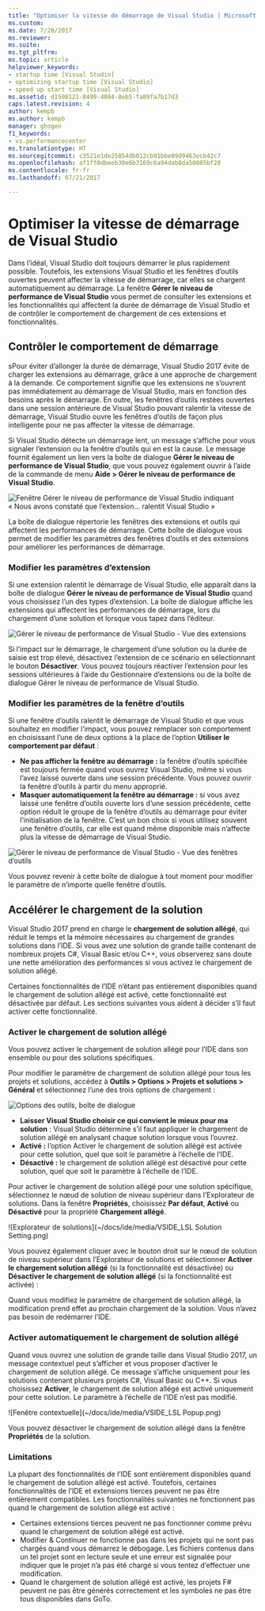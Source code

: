 ```yaml
---
title: "Optimiser la vitesse de démarrage de Visual Studio | Microsoft Docs"
ms.custom: 
ms.date: 7/20/2017
ms.reviewer: 
ms.suite: 
ms.tgt_pltfrm: 
ms.topic: article
helpviewer_keywords:
- startup time [Visual Studio]
- optimizing startup time [Visual Studio]
- speed up start time [Visual Studio]
ms.assetid: d1508121-8499-4084-8eb5-fa89fa7b17d3
caps.latest.revision: 4
author: kempb
ms.author: kempb
manager: ghogen
f1_keywords:
- vs.performancecenter
ms.translationtype: HT
ms.sourcegitcommit: c3521e1de25854db012cb91bbe09d9463ecb42c7
ms.openlocfilehash: af1ff0dbeeb30e6b3169c6a94dab8da50085bf20
ms.contentlocale: fr-fr
ms.lasthandoff: 07/21/2017

---
```


# <a name="optimize-visual-studio-startup-time"></a>Optimiser la vitesse de démarrage de Visual Studio
Dans l’idéal, Visual Studio doit toujours démarrer le plus rapidement possible. Toutefois, les extensions Visual Studio et les fenêtres d’outils ouvertes peuvent affecter la vitesse de démarrage, car elles se chargent automatiquement au démarrage. La fenêtre **Gérer le niveau de performance de Visual Studio** vous permet de consulter les extensions et les fonctionnalités qui affectent la durée de démarrage de Visual Studio et de contrôler le comportement de chargement de ces extensions et fonctionnalités.

## <a name="control-startup-behavior"></a>Contrôler le comportement de démarrage

sPour éviter d’allonger la durée de démarrage, Visual Studio 2017 évite de charger les extensions au démarrage, grâce à une approche de chargement à la demande. Ce comportement signifie que les extensions ne s’ouvrent pas immédiatement au démarrage de Visual Studio, mais en fonction des besoins après le démarrage. En outre, les fenêtres d’outils restées ouvertes dans une session antérieure de Visual Studio pouvant ralentir la vitesse de démarrage, Visual Studio ouvre les fenêtres d’outils de façon plus intelligente pour ne pas affecter la vitesse de démarrage.

Si Visual Studio détecte un démarrage lent, un message s’affiche pour vous signaler l’extension ou la fenêtre d’outils qui en est la cause. Le message fournit également un lien vers la boîte de dialogue **Gérer le niveau de performance de Visual Studio**, que vous pouvez également ouvrir à l’aide de la commande de menu **Aide > Gérer le niveau de performance de Visual Studio**.

![Fenêtre Gérer le niveau de performance de Visual Studio indiquant « Nous avons constaté que l’extension... ralentit Visual Studio »](~/docs/ide/media/vside_perfdialog_popup.PNG)

La boîte de dialogue répertorie les fenêtres des extensions et outils qui affectent les performances de démarrage. Cette boîte de dialogue vous permet de modifier les paramètres des fenêtres d’outils et des extensions pour améliorer les performances de démarrage.

### <a name="change-extension-settings"></a>Modifier les paramètres d’extension

Si une extension ralentit le démarrage de Visual Studio, elle apparaît dans la boîte de dialogue **Gérer le niveau de performance de Visual Studio** quand vous choisissez l’un des types d’extension. La boîte de dialogue affiche les extensions qui affectent les performances de démarrage, lors du chargement d’une solution et lorsque vous tapez dans l’éditeur.

![Gérer le niveau de performance de Visual Studio - Vue des extensions](~/docs/ide/media/vside_perfdialog_extensions.PNG)

Si l’impact sur le démarrage, le chargement d’une solution ou la durée de saisie est trop élevé, désactivez l’extension de ce scénario en sélectionnant le bouton **Désactiver**. Vous pouvez toujours réactiver l’extension pour les sessions ultérieures à l’aide du Gestionnaire d’extensions ou de la boîte de dialogue Gérer le niveau de performance de Visual Studio.

### <a name="change-tool-window-settings"></a>Modifier les paramètres de la fenêtre d’outils

Si une fenêtre d’outils ralentit le démarrage de Visual Studio et que vous souhaitez en modifier l’impact, vous pouvez remplacer son comportement en choisissant l’une de deux options à la place de l’option **Utiliser le comportement par défaut** :

- **Ne pas afficher la fenêtre au démarrage :** la fenêtre d’outils spécifiée est toujours fermée quand vous ouvrez Visual Studio, même si vous l’avez laissé ouverte dans une session précédente. Vous pouvez ouvrir la fenêtre d’outils à partir du menu approprié.
- **Masquer automatiquement la fenêtre au démarrage :** si vous avez laissé une fenêtre d’outils ouverte lors d’une session précédente, cette option réduit le groupe de la fenêtre d’outils au démarrage pour éviter l’initialisation de la fenêtre. C’est un bon choix si vous utilisez souvent une fenêtre d’outils, car elle est quand même disponible mais n’affecte plus la vitesse de démarrage de Visual Studio.

![Gérer le niveau de performance de Visual Studio - Vue des fenêtres d’outils](~/docs/ide/media/vside_perfdialog_toolwindows.PNG)

Vous pouvez revenir à cette boîte de dialogue à tout moment pour modifier le paramètre de n’importe quelle fenêtre d’outils.

## <a name="speed-up-solution-load"></a>Accélérer le chargement de la solution

Visual Studio 2017 prend en charge le **chargement de solution allégé**, qui réduit le temps et la mémoire nécessaires au chargement de grandes solutions dans l’IDE. Si vous avez une solution de grande taille contenant de nombreux projets C#, Visual Basic et/ou C++, vous observerez sans doute une nette amélioration des performances si vous activez le chargement de solution allégé.

Certaines fonctionnalités de l’IDE n’étant pas entièrement disponibles quand le chargement de solution allégé est activé, cette fonctionnalité est désactivée par défaut. Les sections suivantes vous aident à décider s’il faut activer cette fonctionnalité.

### <a name="enable-lightweight-solution-load"></a>Activer le chargement de solution allégé

Vous pouvez activer le chargement de solution allégé pour l’IDE dans son ensemble ou pour des solutions spécifiques.

Pour modifier le paramètre de chargement de solution allégé pour tous les projets et solutions, accédez à **Outils > Options > Projets et solutions > Général** et sélectionnez l’une des trois options de chargement :

![Options des outils, boîte de dialogue](~/docs/ide/media/VSIDE_LightweightSolutionLoad.png)

- **Laisser Visual Studio choisir ce qui convient le mieux pour ma solution** : Visual Studio détermine s’il faut appliquer le chargement de solution allégé en analysant chaque solution lorsque vous l’ouvrez. 
- **Activé :** l’option Activer le chargement de solution allégé est activée pour cette solution, quel que soit le paramètre à l’échelle de l’IDE.
- **Désactivé :** le chargement de solution allégé est désactivé pour cette solution, quel que soit le paramètre à l’échelle de l’IDE.

Pour activer le chargement de solution allégé pour une solution spécifique, sélectionnez le nœud de solution de niveau supérieur dans l’Explorateur de solutions. Dans la fenêtre **Propriétés**, choisissez **Par défaut**, **Activé** ou **Désactivé** pour la propriété **Chargement allégé**.

![Explorateur de solutions](~/docs/ide/media/VSIDE_LSL Solution Setting.png)

Vous pouvez également cliquer avec le bouton droit sur le nœud de solution de niveau supérieur dans l’Explorateur de solutions et sélectionner **Activer le chargement solution allégé** (si la fonctionnalité est désactivée) ou **Désactiver le chargement de solution allégé** (si la fonctionnalité est activée) :

Quand vous modifiez le paramètre de chargement de solution allégé, la modification prend effet au prochain chargement de la solution. Vous n’avez pas besoin de redémarrer l’IDE.

### <a name="automatically-enable-lightweight-solution-load"></a>Activer automatiquement le chargement de solution allégé

Quand vous ouvrez une solution de grande taille dans Visual Studio 2017, un message contextuel peut s’afficher et vous proposer d’activer le chargement de solution allégé. Ce message s’affiche uniquement pour les solutions contenant plusieurs projets C#, Visual Basic ou C++. Si vous choisissez **Activer**, le chargement de solution allégé est activé uniquement pour cette solution. Le paramètre à l’échelle de l’IDE n’est pas modifié.

![Fenêtre contextuelle](~/docs/ide/media/VSIDE_LSL Popup.png)

Vous pouvez désactiver le chargement de solution allégé dans la fenêtre **Propriétés** de la solution.

### <a name="limitations"></a>Limitations

La plupart des fonctionnalités de l’IDE sont entièrement disponibles quand le chargement de solution allégé est activé. Toutefois, certaines fonctionnalités de l’IDE et extensions tierces peuvent ne pas être entièrement compatibles.  Les fonctionnalités suivantes ne fonctionnent pas quand le chargement de solution allégé est activé :

- Certaines extensions tierces peuvent ne pas fonctionner comme prévu quand le chargement de solution allégé est activé.
- Modifier & Continuer ne fonctionne pas dans les projets qui ne sont pas chargés quand vous démarrez le débogage. Les fichiers contenus dans un tel projet sont en lecture seule et une erreur est signalée pour indiquer que le projet n’a pas été chargé si vous tentez d’effectuer une modification.
- Quand le chargement de solution allégé est activé, les projets F# peuvent ne pas être générés correctement et les symboles ne pas être tous disponibles dans GoTo.

